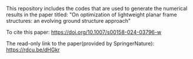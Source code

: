 This repository includes the codes that are used to generate the numerical results in the paper titled: "On optimization of lightweight planar frame structures: an evolving ground structure approach"

To cite this paper: https://doi.org/10.1007/s00158-024-03796-w

The read-only link to the paper(provided by SpringerNature): https://rdcu.be/dHGkr
